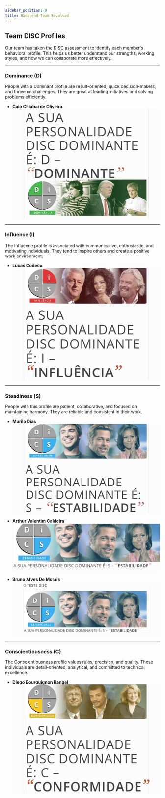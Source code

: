 ```yaml
---
sidebar_position: 9
title: Back-end Team Envolved
---
```


## Team DISC Profiles

Our team has taken the DISC assessment to identify each member's behavioral profile. This helps us better understand our strengths, working styles, and how we can collaborate more effectively.

---

### Dominance (D)

People with a Dominant profile are result-oriented, quick decision-makers, and thrive on challenges. They are great at leading initiatives and solving problems efficiently.

- **Caio Chiabai de Oliveira**  
  ![Caio's DISC Profile](./img/back-end/disc_caio.jpeg)

---

### Influence (I)

The Influence profile is associated with communicative, enthusiastic, and motivating individuals. They tend to inspire others and create a positive work environment.

- **Lucas Codeco**  
  ![Lucas's DISC Profile](./img/back-end/disc_lucas.jpeg)

---

### Steadiness (S)

People with this profile are patient, collaborative, and focused on maintaining harmony. They are reliable and consistent in their work.

- **Murilo Dias**  
  ![Murilo's DISC Profile](./img/back-end/disc_murilo.jpeg)

- **Arthur Valentim Caldeira**  
  ![Arthur's DISC Profile](./img/back-end/disc_arthur.jpeg)

- **Bruno Alves De Morais**  
  ![Bruno's DISC Profile](./img/back-end/disc_bruno.jpeg)

---

### Conscientiousness (C)

The Conscientiousness profile values rules, precision, and quality. These individuals are detail-oriented, analytical, and committed to technical excellence.

- **Diego Bourguignon Rangel**  
  ![Diego's DISC Profile](./img/back-end/disc_diego.jpeg)
